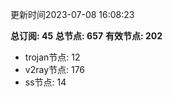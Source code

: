 更新时间2023-07-08 16:08:23

**总订阅: 45**
**总节点: 657**
**有效节点: 202**
- trojan节点: 12
- v2ray节点: 176
- ss节点: 14
